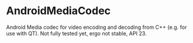 # AndroidMediaCodec
Android Media codec for video encoding and decoding from C++ (e.g. for use with QT). Not fully tested yet, ergo not stable, API 23.
